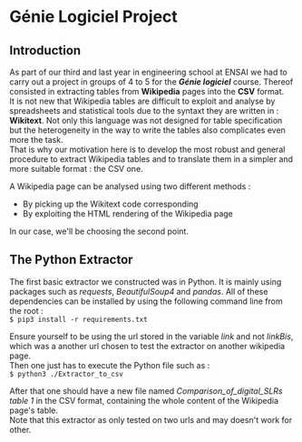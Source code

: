 # Génie Logiciel Project

## Introduction

As part of our third and last year in engineering school at ENSAI we had to carry out a project in groups of 4 to 5 for the ***Génie logiciel*** course.
Thereof consisted in extracting tables from **Wikipedia** pages into the **CSV** format. <br>
It is not new that Wikipedia tables are difficult to exploit and analyse by spreadsheets and statistical tools due to the syntaxt they are written in : **Wikitext**. Not only this language was not designed for table specification but the heterogeneity in the way to write the tables also complicates even more the task. <br>
That is why our motivation here is to develop the most robust and general procedure to extract Wikipedia tables and to translate them in a simpler and more suitable format : the CSV one. <br>

A Wikipedia page can be analysed using two different methods : <br>
- By picking up the Wikitext code corresponding
- By exploiting the HTML rendering of the Wikipedia page 

In our case, we'll be choosing the second point. 

## The Python Extractor

The first basic extractor we constructed was in Python. It is mainly using packages such as *requests*, *BeautifulSoup4* and *pandas*. All of these dependencies can be installed by using the following command line from the root : <br>
``` $ pip3 install -r requirements.txt ``` <br>

Ensure yourself to be using the url stored in the variable *link* and not *linkBis*, which was a another url chosen to test the extractor on another wikipedia page. <br>
Then one just has to execute the Python file such as : <br>
``` $ python3 ./Extractor_to_csv ``` <br>

After that one should have a new file named *Comparison_of_digital_SLRs table 1* in the CSV format, containing the whole content of the Wikipedia page's table. <br>
Note that this extractor as only tested on two urls and may doesn't work for other. <br>
